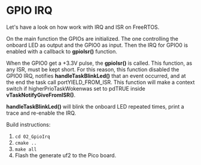 # GPIO IRQ

Let's have a look on how work with IRQ and ISR on FreeRTOS.

On the main function the GPIOs are initialized. The one controlling the onboard LED as output and the GPIO0 as input. Then the IRQ for GPIO0 is enabled with a callback to **gpioIsr()** function.

When the GPIO0 get a +3.3V pulse, the **gpioIsr()** is called. This function, as any ISR, must be kept short. For this reason, this function disabled the GPIO0 IRQ, notifies **handleTaskBlinkLed()** that an event occurred, and at the end the task call portYIELD_FROM_ISR. This function will make a context switch if higherPrioTaskWokenwas set to pdTRUE inside **vTaskNotifyGiveFromISR()**. 

**handleTaskBlinkLed()** will blink the onboard LED repeated times, print a trace and re-enable the IRQ. 

Build instructions:

1. `cd 02_GpioIrq`
2. `cmake ..`
3. `make all`
4. Flash the generate uf2 to the Pico board.
